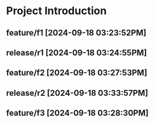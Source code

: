 # Project Introduction

## feature/f1 [2024-09-18 03:23:52PM]

## release/r1 [2024-09-18 03:24:55PM]

## feature/f2 [2024-09-18 03:27:53PM]

## release/r2 [2024-09-18 03:33:57PM]

## feature/f3 [2024-09-18 03:28:30PM]
